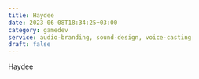 ```yaml
---
title: Haydee
date: 2023-06-08T18:34:25+03:00
category: gamedev
service: audio-branding, sound-design, voice-casting
draft: false
---
```


Haydee
